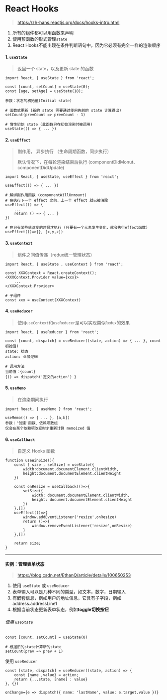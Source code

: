 # React Hooks

>  https://zh-hans.reactjs.org/docs/hooks-intro.html 

1.   所有的组件都可以用函数来声明
2.  使用预函数的形式管理`state` 
3.  React Hooks不能出现在条件判断语句中，因为它必须有完全一样的渲染顺序

#### 1. `useState` 

>   返回一个 state，以及更新 state 的函数 
>

```
import React, { useState } from 'react';

const [count, setCount] = useState(0);
const [age, setAge] = useState(18);

参数：状态的初始值(Initial state)

# 函数式更新 (新的 state 需要通过使用先前的 state 计算得出)
setCount(prevCount => prevCount - 1)

# 惰性初始 state (此函数只在初始渲染时被调用)
useState(() => { ... })
```

#### 2. `useEffect`

> 副作用， 异步执行 （生命周期函数，同步执行）
>
> 默认情况下，在每轮渲染结束后执行 (componentDidMonut、componentDidUpdate)

```
import React, { useState, useEffect } from 'react';

useEffect(() => { ... })

# 解绑副作用函数 (componentWillUnmount)
# 在执行下一个 effect 之前，上一个 effect 就已被清除
useEffect(() => {
	...
	return () => { ... } 
})

# 在只有某些值改变的时候才执行 (只要有一个元素发生变化，就会执行effect函数)
useEffect(()=>{}, [x,y,z])
```

#### 3. `useContext`

>   组件之间值传递（redux统一管理状态）

```
import React, { useState , useContext } from 'react';

const XXXContext = React.createContext();
<XXXContext.Provider value={xxx}>
	...
</XXXContext.Provider>

# 子组件
const xxx = useContext(XXXContext)
```

####  4. `useReducer`

>   使用`useContext`和`useReducer`是可以实现类似`Redux`的效果 

```
import React, { useReducer } from 'react';

const [count, dispatch] = useReducer((state, action) => { ... }, count初始值)
state: 状态
action: 业务逻辑

# 调用方法
当前值：{count}
{() => dispatch('定义的action') }
```

#### 5. `useMemo`

> 在渲染期间执行 

```
import React, { useMemo } from 'react';

useMemo(() => { ... }, [a,b])
参数：'创建'函数、依赖项数组
仅会在某个依赖项改变时才重新计算 memoized 值
```

#### 6. `useCallback` 

> 自定义 Hooks 函数

```
function useWinSize(){
    const [ size , setSize] = useState({
        width:document.documentElement.clientWidth,
        height:document.documentElement.clientHeight
    })

    const onResize = useCallback(()=>{
        setSize({
            width: document.documentElement.clientWidth,
            height: document.documentElement.clientHeight
        })
    },[]) 
    useEffect(()=>{
        window.addEventListener('resize',onResize)
        return ()=>{
            window.removeEventListener('resize',onResize)
        }
    },[])

    return size;
}
```

------

#### 实例：管理表单状态

>  https://blog.csdn.net/EthanQ/article/details/100650253 

1. 使用 `useState` 或 `useReducer`
2.  表单输入可以是几种不同的类型，如文本，数字，日期输入 
3.  有嵌套信息，例如用户的地址信息，它具有子字段，例如address.addressLine1 
4.  根据当前状态更新表单状态，例如**toggle切换按钮** 

###### 使用 `useState`

```
const [count, setCount] = useState(0)

# 根据旧的state计算新的state
setCount(prev => prev + 1)
```

使用 `useReducer`

```
const [state, dispatch] = useReducer((state, action) => {
    const {name ,value} = action;
    return {...state, [name] : value}
}, {})
  
onChange={e => dispatch({ name: 'lastName', value: e.target.value })}
```

